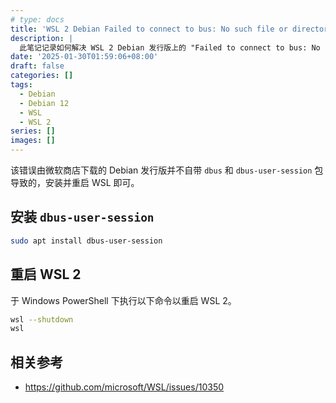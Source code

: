 ```yaml
---
# type: docs
title: 'WSL 2 Debian Failed to connect to bus: No such file or directory 的解决方法'
description: |
  此笔记记录如何解决 WSL 2 Debian 发行版上的 "Failed to connect to bus: No such file or directory" 错误。
date: '2025-01-30T01:59:06+08:00'
draft: false
categories: []
tags:
  - Debian
  - Debian 12
  - WSL
  - WSL 2
series: []
images: []
---
```


该错误由微软商店下载的 Debian 发行版并不自带 `dbus` 和 `dbus-user-session` 包导致的，安装并重启 WSL 即可。

## 安装 `dbus-user-session`

```sh
sudo apt install dbus-user-session
```

## 重启 WSL 2

于 Windows PowerShell 下执行以下命令以重启 WSL 2。

```sh
wsl --shutdown
wsl
```

## 相关参考

- https://github.com/microsoft/WSL/issues/10350
